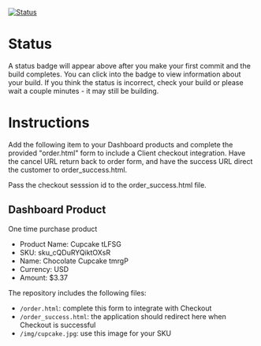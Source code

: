 [![Status](https://img.shields.io/badge/status-NO%20COMMIT-blue.svg)](https://github.com/lorence-crowdbotics/bakery_scaffold_XnwKrTrzorgEaO19)


# Status

A status badge will appear above after you make your first commit and the build completes. You can click into the badge to view information about your build. If you think the status is incorrect, check your build or please wait a couple minutes - it may still be building.

# Instructions

Add the following item to your Dashboard products and complete the provided "order.html" form to include a Client checkout integration. Have the cancel URL return back to order form, and have the success URL direct the customer to order_success.html.

Pass the checkout sesssion id to the order_success.html file.

## Dashboard Product
One time purchase product
* Product Name: Cupcake tLFSG
* SKU: sku_cQDuRYQiktOXsR
* Name: Chocolate Cupcake tmrgP
* Currency: USD
* Amount: $3.37

The repository includes the following files:
* `/order.html`: complete this form to integrate with Checkout
* `/order_success.html`: the application should redirect here when Checkout is successful
* `/img/cupcake.jpg`: use this image for your SKU
